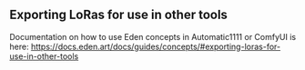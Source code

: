 ## Exporting LoRas for use in other tools
Documentation on how to use Eden concepts in Automatic1111 or ComfyUI is here:
https://docs.eden.art/docs/guides/concepts/#exporting-loras-for-use-in-other-tools


